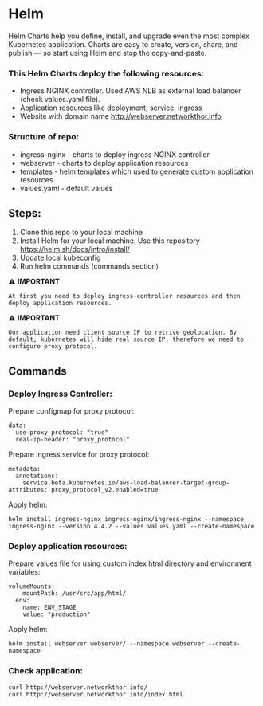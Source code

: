 # Helm

Helm Charts help you define, install, and upgrade even the most complex Kubernetes application. Charts are easy to create, version, share, and publish — so start using Helm and stop the copy-and-paste.

### This Helm Charts deploy the following resources:
- Ingress NGINX controller. Used AWS NLB as external load balancer (check values.yaml file). 
- Application resources like deployment, service, ingress
- Website with domain name http://webserver.networkthor.info


### Structure of repo:
- ingress-nginx  -  charts to deploy ingress NGINX controller
- webserver      -  charts to deploy application resources
- templates      -  helm templates which used to generate custom application resources
- values.yaml    -  default values

## Steps:

1.	Clone this repo to your local machine
2.	Install Helm for your local machine. Use this repository https://helm.sh/docs/intro/install/
3.	Update local kubeconfig
4.  Run helm commands (commands section)


⚠️ **IMPORTANT** 

```
At first you need to deploy ingress-controller resources and then deploy application resources.
```

⚠️ **IMPORTANT** 

```
Our application need client source IP to retrive geolocation. By default, kubernetes will hide real source IP, therefore we need to configure proxy protocol.
```


## Commands
### Deploy Ingress Controller:
Prepare configmap for proxy protocol:
```
data:
  use-proxy-protocol: "true"
  real-ip-header: "proxy_protocol"

```
Prepare ingress service for proxy protocol:
```
metadata:
  annotations:
    service.beta.kubernetes.io/aws-load-balancer-target-group-attributes: proxy_protocol_v2.enabled=true

```
Apply helm:
```
helm install ingress-nginx ingress-nginx/ingress-nginx --namespace ingress-nginx --version 4.4.2 --values values.yaml --create-namespace

```
### Deploy application resources:
Prepare values file for using custom index html directory and environment variables:
```
volumeMounts:
    mountPath: /usr/src/app/html/
  env:
    name: ENV_STAGE
    value: "production"

```
Apply helm:
```
helm install webserver webserver/ --namespace webserver --create-namespace

```


### Check application:

```
curl http://webserver.networkthor.info/
curl http://webserver.networkthor.info/index.html

```